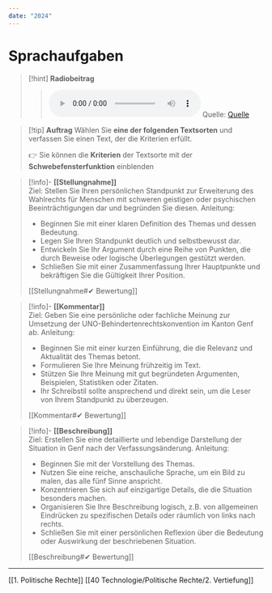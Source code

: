 ```yaml
---
date: "2024"
---
```

# Sprachaufgaben

>[!hint] **Radiobeitrag**
>><audio controls><source src="https://download-media.srf.ch/world/audio/Rendez-vous-radio/2020/11/Rendez-vous_30-11-2020-1237.mp3"></audio>
>>Quelle: [Quelle](https://www.srf.ch/audio/rendez-vous/genf-politische-rechte-fuer-menschen-mit-geistiger-behinderung?partId=11887341#autoplay)

>[!tip] **Auftrag**
>Wählen Sie **eine der folgenden Textsorten** und verfassen Sie einen Text, der die Kriterien erfüllt.
>
>👉 Sie können die **Kriterien** der Textsorte mit der **Schwebefensterfunktion** einblenden

>[!info]- **[[Stellungnahme]]**  
>Ziel: Stellen Sie Ihren persönlichen Standpunkt zur Erweiterung des Wahlrechts für Menschen mit schweren geistigen oder psychischen Beeinträchtigungen dar und begründen Sie diesen.
>Anleitung: 
>  - Beginnen Sie mit einer klaren Definition des Themas und dessen Bedeutung.
>  - Legen Sie Ihren Standpunkt deutlich und selbstbewusst dar.
>  - Entwickeln Sie Ihr Argument durch eine Reihe von Punkten, die durch Beweise oder logische Überlegungen gestützt werden.
>  - Schließen Sie mit einer Zusammenfassung Ihrer Hauptpunkte und bekräftigen Sie die Gültigkeit Ihrer Position.
>
>[[Stellungnahme#✔ Bewertung]]

>[!info]- **[[Kommentar]]**  
>Ziel: Geben Sie eine persönliche oder fachliche Meinung zur Umsetzung der UNO-Behindertenrechtskonvention im Kanton Genf ab.
>Anleitung: 
>  - Beginnen Sie mit einer kurzen Einführung, die die Relevanz und Aktualität des Themas betont.
>  - Formulieren Sie Ihre Meinung frühzeitig im Text.
>  - Stützen Sie Ihre Meinung mit gut begründeten Argumenten, Beispielen, Statistiken oder Zitaten.
>  - Ihr Schreibstil sollte ansprechend und direkt sein, um die Leser von Ihrem Standpunkt zu überzeugen.
>
>[[Kommentar#✔ Bewertung]]

>[!info]- **[[Beschreibung]]**  
>Ziel: Erstellen Sie eine detaillierte und lebendige Darstellung der Situation in Genf nach der Verfassungsänderung.
>Anleitung: 
>  - Beginnen Sie mit der Vorstellung des Themas.
>  - Nutzen Sie eine reiche, anschauliche Sprache, um ein Bild zu malen, das alle fünf Sinne anspricht.
>  - Konzentrieren Sie sich auf einzigartige Details, die die Situation besonders machen.
>  - Organisieren Sie Ihre Beschreibung logisch, z.B. von allgemeinen Eindrücken zu spezifischen Details oder räumlich von links nach rechts.
>  - Schließen Sie mit einer persönlichen Reflexion über die Bedeutung oder Auswirkung der beschriebenen Situation.
>
>[[Beschreibung#✔ Bewertung]]


---
[[1. Politische Rechte]]
[[40 Technologie/Politische Rechte/2. Vertiefung]]
